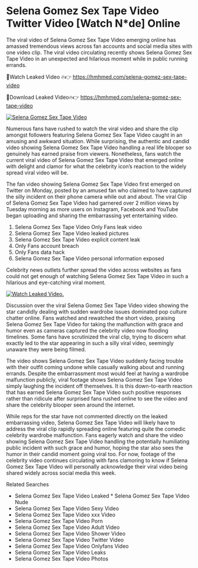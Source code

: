 ﻿# Selena Gomez Sex Tape Video Twitter Video [Watch N*de] Online

The viral video of ﻿Selena Gomez Sex Tape Video emerging online has amassed tremendous views across fan accounts and social media sites with one video clip. The viral video circulating recently shows ﻿Selena Gomez Sex Tape Video in an unexpected and hilarious moment while in public running errands. 

🔴Watch Leaked Video 🔥👉  https://hmhmed.com/selena-gomez-sex-tape-video 

🔴Download Leaked Video🔥👉  https://hmhmed.com/selena-gomez-sex-tape-video 

[![Selena Gomez Sex Tape Video](https://i.imgur.com/dJHk4Zq.gif)](https://hmhmed.com/selena-gomez-sex-tape-video)

Numerous fans have rushed to watch the viral video and share the clip amongst followers featuring ﻿Selena Gomez Sex Tape Video caught in an amusing and awkward situation. While surprising, the authentic and candid video showing ﻿Selena Gomez Sex Tape Video handling a real life blooper so genuinely has earned praise from viewers. Nonetheless, fans watch the current viral video of ﻿Selena Gomez Sex Tape Video that emerged online with delight and clamor for what the celebrity icon’s reaction to the widely spread viral video will be.

The fan video showing ﻿Selena Gomez Sex Tape Video first emerged on Twitter on Monday, posted by an amused fan who claimed to have captured the silly incident on their phone camera while out and about. The viral Clip of ﻿Selena Gomez Sex Tape Video had garnered over 2 million views by Tuesday morning as more users on Instagram, Facebook and YouTube began uploading and sharing the embarrassing yet entertaining video. 

1. ﻿Selena Gomez Sex Tape Video Only Fans leak video
2. ﻿Selena Gomez Sex Tape Video leaked pictures
3. ﻿Selena Gomez Sex Tape Video explicit content leak
4. Only Fans account breach
5. Only Fans data hack
6. ﻿Selena Gomez Sex Tape Video personal information exposed

Celebrity news outlets further spread the video across websites as fans could not get enough of watching ﻿Selena Gomez Sex Tape Video in such a hilarious and eye-catching viral moment. 

[![Watch Leaked Video.](https://miro.medium.com/v2/resize:fit:828/format:webp/1*cilzJN44JGOrTw9NJCrNHA.gif "Watch Leaked Video")](https://hmhmed.com/selena-gomez-sex-tape-video)

Discussion over the viral ﻿Selena Gomez Sex Tape Video video showing the star candidly dealing with sudden wardrobe issues dominated pop culture chatter online. Fans watched and rewatched the short video, praising ﻿Selena Gomez Sex Tape Video for taking the malfunction with grace and humor even as cameras captured the celebrity video now flooding timelines. Some fans have scrutinized the viral clip, trying to discern what exactly led to the star appearing in such a silly viral video, seemingly unaware they were being filmed.

The video shows ﻿Selena Gomez Sex Tape Video suddenly facing trouble with their outfit coming undone while casually walking about and running errands. Despite the embarrassment most would feel at having a wardrobe malfunction publicly, viral footage shows ﻿Selena Gomez Sex Tape Video simply laughing the incident off themselves. It is this down-to-earth reaction that has earned ﻿Selena Gomez Sex Tape Video such positive responses rather than ridicule after surprised fans rushed online to see the video and share the celebrity blooper seen around the internet.  

While reps for the star have not commented directly on the leaked embarrassing video, ﻿Selena Gomez Sex Tape Video will likely have to address the viral clip rapidly spreading online featuring quite the comedic celebrity wardrobe malfunction. Fans eagerly watch and share the video showing ﻿Selena Gomez Sex Tape Video handling the potentially humiliating public incident with such grace and humor, hoping the star also sees the humor in their candid moment going viral too. For now, footage of the celebrity video continues circulating with fans clamoring to know if ﻿Selena Gomez Sex Tape Video will personally acknowledge their viral video being shared widely across social media this week.

Related Searches
* ﻿Selena Gomez Sex Tape Video Leaked
﻿* Selena Gomez Sex Tape Video Nude
* ﻿Selena Gomez Sex Tape Video Sexy Video
* ﻿Selena Gomez Sex Tape Video xxx Video
* ﻿Selena Gomez Sex Tape Video Porn
* ﻿Selena Gomez Sex Tape Video Adult Video
* ﻿Selena Gomez Sex Tape Video Shower Video
* ﻿Selena Gomez Sex Tape Video Twitter Video
* ﻿Selena Gomez Sex Tape Video Onlyfans Video
* ﻿Selena Gomez Sex Tape Video Leaks
* ﻿Selena Gomez Sex Tape Video Photos